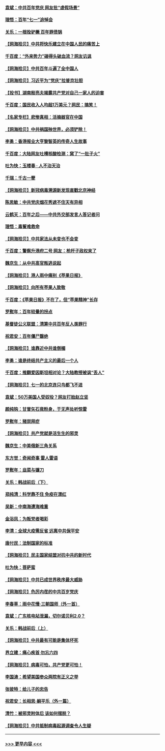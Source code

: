 #### [袁斌：中共百年党庆 网友批“虚假场景”](../pages/nsc993/n13066385.md?t=07042251) 
#### [理悟：百年“七一”追悼会](../pages/nsc993/n13066106.md?t=07042251) 
#### [关乐：一根拴驴橛 百年罪债锅](../pages/nsc993/n13066089.md?t=07042251) 
#### [【网海拾贝】中共将快乐建立在中国人民的痛苦上](../pages/nsc993/n13064939.md?t=07042251) 
#### [千百度：“外来势力”碰得头破血流？网友讥讽](../pages/nsc993/n13064878.md?t=07042251) 
#### [【网海拾贝】中共百年斗遍了全中国人](../pages/nsc993/n13060020.md?t=07042251) 
#### [【网海拾贝】习近平为“党庆”拉普京壮胆](../pages/nsc993/n13057781.md?t=07042251) 
#### [【投书】湖南殷亮夫揭露共产党对自己一家人的迫害](../pages/nsc993/n13057744.md?t=07042251) 
#### [千百度：国民收入人均超1万美元？网民：搞笑！](../pages/nsc993/n13057692.md?t=07042251) 
#### [【名家专栏】悲惨真相：活摘器官在中国](../pages/nsc993/n13056611.md?t=07042251) 
#### [【网海拾贝】中共祸国殃世界，必须铲除！](../pages/nsc993/n13056011.md?t=07042251) 
#### [李勇：香港报业大亨黎智英的传奇人生故事](../pages/nsc993/n13055258.md?t=07042251) 
#### [千百度：大陆网友吐槽核酸检测：窝了“一肚子火”](../pages/nsc993/n13055194.md?t=07042251) 
#### [吐为快：玉楼春 · 人不治天治](../pages/nsc993/n13054028.md?t=07042251) 
#### [千瑞：千古一孽](../pages/nsc993/n13054016.md?t=07042251) 
#### [【网海拾贝】新冠病毒溯源新发现直戳北京神经](../pages/nsc993/n13052425.md?t=07042251) 
#### [陈思敏：中共党庆烟花秀遮不住天有异相](../pages/nsc993/n13052020.md?t=07042251) 
#### [云鹤天：百年之后——中共外交部发言人答记者问](../pages/nsc993/n13051604.md?t=07042251) 
#### [理悟：毒誓难救命](../pages/nsc993/n13051601.md?t=07042251) 
#### [【网海拾贝】中共家法从未变也不会变](../pages/nsc993/n13050366.md?t=07042251) 
#### [千百度：警察升港府二号 网友：枪杆子政权来了](../pages/nsc993/n13050261.md?t=07042251) 
#### [魏京生：从中共高官叛逃说起](../pages/nsc993/n13048997.md?t=07042251) 
#### [【网海拾贝】港人雨中痛别《苹果日报》](../pages/nsc993/n13048941.md?t=07042251) 
#### [【网海拾贝】向所有苹果人致敬](../pages/nsc993/n13046795.md?t=07042251) 
#### [千百度：《苹果日报》不在了，但“苹果精神”长存](../pages/nsc993/n13046703.md?t=07042251) 
#### [罗慰年：百年较量的拐点](../pages/nsc993/n13046542.md?t=07042251) 
#### [基督徒公义联盟：清算中共百年反人类罪行](../pages/nsc993/n13046499.md?t=07042251) 
#### [祝君安：百年僵尸罄绝](../pages/nsc993/n13045595.md?t=07042251) 
#### [【网海拾贝】谁靠近中共谁倒楣](../pages/nsc993/n13044667.md?t=07042251) 
#### [李勇：谁是终结共产主义的最后一个人](../pages/nsc993/n13044397.md?t=07042251) 
#### [千百度：推翻爱因斯坦相对论？大陆教授被讽“丢人”](../pages/nsc993/n13043908.md?t=07042251) 
#### [【网海拾贝】七一的北京连只鸟都飞不进](../pages/nsc993/n13041377.md?t=07042251) 
#### [袁斌：50万美国人受奴役？网友打脸赵立坚](../pages/nsc993/n13041330.md?t=07042251) 
#### [颜纯钩：甘冒矢石竟粉身，于无声处听惊雷](../pages/nsc993/n13041140.md?t=07042251) 
#### [罗慰年：猪崇拜症](../pages/nsc993/n13041071.md?t=07042251) 
#### [【网海拾贝】共产党就是活生生的邪灵](../pages/nsc993/n13036627.md?t=07042251) 
#### [魏京生：中美俄新三角关系](../pages/nsc993/n13035986.md?t=07042251) 
#### [东方觉：奇闻奇事 雷人雷语](../pages/nsc993/n13035878.md?t=07042251) 
#### [罗慰年：韭菜与镰刀](../pages/nsc993/n13034374.md?t=07042251) 
#### [关乐：韩战前后（下）](../pages/nsc993/n13034113.md?t=07042251) 
#### [郑纯清：科学靠不住 免疫在漂红](../pages/nsc993/n13034093.md?t=07042251) 
#### [吴新：中南海遭海难重](../pages/nsc993/n13034084.md?t=07042251) 
#### [金浴凤：为叛党者喝彩](../pages/nsc993/n13034058.md?t=07042251) 
#### [李清：全球大疫需反省 远离中共保平安](../pages/nsc993/n13033784.md?t=07042251) 
#### [唐付民：法制国家的标准](../pages/nsc993/n13032944.md?t=07042251) 
#### [【网海拾贝】民主国家结盟对抗中共的新时代](../pages/nsc993/n13031717.md?t=07042251) 
#### [吐为快：菩萨蛮](../pages/nsc993/n13030033.md?t=07042251) 
#### [【网海拾贝】中共已成世界秩序最大威胁](../pages/nsc993/n13028138.md?t=07042251) 
#### [【网海拾贝】色厉内荏的中共百岁党庆](../pages/nsc993/n13025582.md?t=07042251) 
#### [李春草：雨中花慢‧三朝国师（外一首）](../pages/nsc993/n13025567.md?t=07042251) 
#### [袁斌：广东核电站泄漏，切尔诺贝利2.0？](../pages/nsc993/n13025475.md?t=07042251) 
#### [关乐：韩战前后（上）](../pages/nsc993/n13025387.md?t=07042251) 
#### [【网海拾贝】中共最有可能是集体坏死](../pages/nsc993/n13023101.md?t=07042251) 
#### [界立建：痛心疾首 勿忘六四](../pages/nsc993/n13022339.md?t=07042251) 
#### [【网海拾贝】病毒可怕，共产党更可怕！](../pages/nsc993/n13020728.md?t=07042251) 
#### [李国涛：希望美国参众两院有正义之举](../pages/nsc993/n13020674.md?t=07042251) 
#### [张彼特：给儿子的忠告](../pages/nsc993/n13018934.md?t=07042251) 
#### [祝君安：长相思‧躺平乐（外一篇）](../pages/nsc993/n13018923.md?t=07042251) 
#### [清竹：被邪灵附体后 该如何摆脱？](../pages/nsc993/n13018877.md?t=07042251) 
#### [【网海拾贝】中共抵制病毒起源调查令人生疑](../pages/nsc993/n13017785.md?t=07042251) 

----
#### [ >>> 更早内容 <<< ](../indexes/nsc993-earlier.md)
